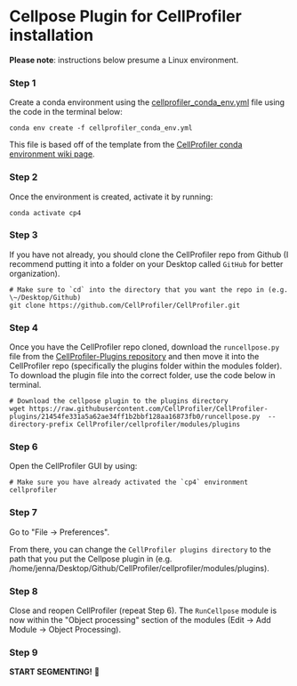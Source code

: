 # Cellpose Plugin for CellProfiler installation

__Please note__: instructions below presume a Linux environment.

### Step 1 

Create a conda environment using the [cellprofiler_conda_env.yml](cellprofiler_conda_env.yml) file using the code in the terminal below:

```console
conda env create -f cellprofiler_conda_env.yml
```
This file is based off of the template from the [CellProfiler conda environment wiki page](https://github.com/CellProfiler/CellProfiler/wiki/Conda-Installation).

### Step 2

Once the environment is created, activate it by running:

```console
conda activate cp4
```

### Step 3 

If you have not already, you should clone the CellProfiler repo from Github (I recommend putting it into a folder on your Desktop called `GitHub` for better organization).

```console
# Make sure to `cd` into the directory that you want the repo in (e.g. \~/Desktop/Github)
git clone https://github.com/CellProfiler/CellProfiler.git
```

### Step 4 

Once you have the CellProfiler repo cloned, download the `runcellpose.py` file from the [CellProfiler-Plugins repository](https://github.com/CellProfiler/CellProfiler-plugins/blob/master/runcellpose.py) and then move it into the CellProfiler repo (specifically the plugins folder within the modules folder).
To download the plugin file into the correct folder, use the code below in terminal.

```console
# Download the cellpose plugin to the plugins directory
wget https://raw.githubusercontent.com/CellProfiler/CellProfiler-plugins/21454fe331a5a62ae34ff1b2bbf128aa16873fb0/runcellpose.py  --directory-prefix CellProfiler/cellprofiler/modules/plugins
```

### Step 6

Open the CellProfiler GUI by using:

```
# Make sure you have already activated the `cp4` environment
cellprofiler
```

### Step 7

Go to "File -> Preferences". 

From there, you can change the `CellProfiler plugins directory` to the path that you put the Cellpose plugin in (e.g. /home/jenna/Desktop/Github/CellProfiler/cellprofiler/modules/plugins).

### Step 8

Close and reopen CellProfiler (repeat Step 6). 
The `RunCellpose` module is now within the "Object processing" section of the modules (Edit -> Add Module -> Object Processing).

### Step 9

**START SEGMENTING!** 🥳

